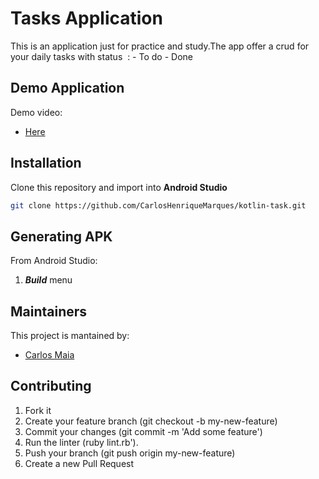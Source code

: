 # Tasks Application

This is an application just for practice and study.The app offer a crud for your daily tasks with status  :
- To do
- Done

## Demo Application
Demo video:
* [Here](https://www.youtube.com/watch?v=wqUuQ7C_Zdg)

## Installation
Clone this repository and import into **Android Studio**
```bash
git clone https://github.com/CarlosHenriqueMarques/kotlin-task.git
```

## Generating APK
From Android Studio:
1. ***Build*** menu

## Maintainers
This project is mantained by:
* [Carlos Maia](https://github.com/CarlosHenriqueMarques)


## Contributing

1. Fork it
2. Create your feature branch (git checkout -b my-new-feature)
3. Commit your changes (git commit -m 'Add some feature')
4. Run the linter (ruby lint.rb').
5. Push your branch (git push origin my-new-feature)
6. Create a new Pull Request